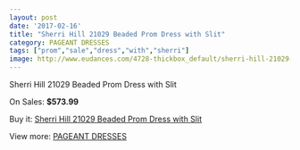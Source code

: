 ```yaml
---
layout: post
date: '2017-02-16'
title: "Sherri Hill 21029 Beaded Prom Dress with Slit"
category: PAGEANT DRESSES
tags: ["prom","sale","dress","with","sherri"]
image: http://www.eudances.com/4728-thickbox_default/sherri-hill-21029-beaded-prom-dress-with-slit.jpg
---
```

Sherri Hill 21029 Beaded Prom Dress with Slit

On Sales: **$573.99**
<a href="https://www.eudances.com/en/pageant-dresses/1596-sherri-hill-21029-beaded-prom-dress-with-slit.html"><amp-img layout="responsive" width="600" height="600" src="//www.eudances.com/4728-thickbox_default/sherri-hill-21029-beaded-prom-dress-with-slit.jpg" alt="Sherri Hill 21029 Beaded Prom Dress with Slit 0" /></a>
<a href="https://www.eudances.com/en/pageant-dresses/1596-sherri-hill-21029-beaded-prom-dress-with-slit.html"><amp-img layout="responsive" width="600" height="600" src="//www.eudances.com/4729-thickbox_default/sherri-hill-21029-beaded-prom-dress-with-slit.jpg" alt="Sherri Hill 21029 Beaded Prom Dress with Slit 1" /></a>
<a href="https://www.eudances.com/en/pageant-dresses/1596-sherri-hill-21029-beaded-prom-dress-with-slit.html"><amp-img layout="responsive" width="600" height="600" src="//www.eudances.com/4730-thickbox_default/sherri-hill-21029-beaded-prom-dress-with-slit.jpg" alt="Sherri Hill 21029 Beaded Prom Dress with Slit 2" /></a>
<a href="https://www.eudances.com/en/pageant-dresses/1596-sherri-hill-21029-beaded-prom-dress-with-slit.html"><amp-img layout="responsive" width="600" height="600" src="//www.eudances.com/4731-thickbox_default/sherri-hill-21029-beaded-prom-dress-with-slit.jpg" alt="Sherri Hill 21029 Beaded Prom Dress with Slit 3" /></a>
<a href="https://www.eudances.com/en/pageant-dresses/1596-sherri-hill-21029-beaded-prom-dress-with-slit.html"><amp-img layout="responsive" width="600" height="600" src="//www.eudances.com/4732-thickbox_default/sherri-hill-21029-beaded-prom-dress-with-slit.jpg" alt="Sherri Hill 21029 Beaded Prom Dress with Slit 4" /></a>
<a href="https://www.eudances.com/en/pageant-dresses/1596-sherri-hill-21029-beaded-prom-dress-with-slit.html"><amp-img layout="responsive" width="600" height="600" src="//www.eudances.com/4733-thickbox_default/sherri-hill-21029-beaded-prom-dress-with-slit.jpg" alt="Sherri Hill 21029 Beaded Prom Dress with Slit 5" /></a>

Buy it: [Sherri Hill 21029 Beaded Prom Dress with Slit](https://www.eudances.com/en/pageant-dresses/1596-sherri-hill-21029-beaded-prom-dress-with-slit.html "Sherri Hill 21029 Beaded Prom Dress with Slit")

View more: [PAGEANT DRESSES](https://www.eudances.com/en/16-pageant-dresses "PAGEANT DRESSES")